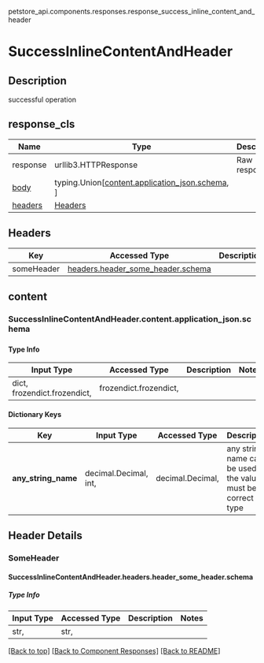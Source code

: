 petstore_api.components.responses.response_success_inline_content_and_header
# <a id="response_success_inline_content_and_header" >SuccessInlineContentAndHeader</a>

## <a id="response_success_inline_content_and_headerdescription" >Description</a>
successful operation

## <a id="response_success_inline_content_and_headerresponse_cls" >response_cls</a>
Name | Type | Description  | Notes
------------- | ------------- | ------------- | -------------
response | urllib3.HTTPResponse | Raw response |
[body](#response_success_inline_content_and_headercontent) | typing.Union[[content.application_json.schema](#response_success_inline_content_and_headercontentapplication_jsonschema), ] |  |
[headers](#response_success_inline_content_and_headerheaders) | [Headers](#response_success_inline_content_and_headerheaders) |  |

## <a id="response_success_inline_content_and_headerheaders" >Headers</a>

Key | Accessed Type | Description  | Notes
------------- | ------------- | ------------- | -------------
someHeader | [headers.header_some_header.schema](#response_success_inline_content_and_headerheadersheader_some_headerschema) | | optional

## <a id="response_success_inline_content_and_headercontent" >content</a>

### <a id="response_success_inline_content_and_headerorg.openapijsonschematools.codegen.model.CodegenKey@41f6475econtentapplication_jsonschema" >SuccessInlineContentAndHeader.content.application_json.schema</a>
<a id=""></a>
### 

#### Type Info
Input Type | Accessed Type | Description | Notes
------------ | ------------- | ------------- | -------------
dict, frozendict.frozendict,  | frozendict.frozendict,  |  |

#### Dictionary Keys
Key | Input Type | Accessed Type | Description | Notes
------------ | ------------- | ------------- | ------------- | -------------
**any_string_name** | decimal.Decimal, int,  | decimal.Decimal,  | any string name can be used but the value must be the correct type | [optional] value must be a 32 bit integer

## Header Details
### SomeHeader

#### <a id="response_success_inline_content_and_headerorg.openapijsonschematools.codegen.model.CodegenKey@41f6475eheadersheader_some_headerschema" >SuccessInlineContentAndHeader.headers.header_some_header.schema</a>
<a id=""></a>
#### 

##### Type Info
Input Type | Accessed Type | Description | Notes
------------ | ------------- | ------------- | -------------
str,  | str,  |  |

[[Back to top]](#top) [[Back to Component Responses]](../../../README.md#Component-Responses) [[Back to README]](../../../README.md)
